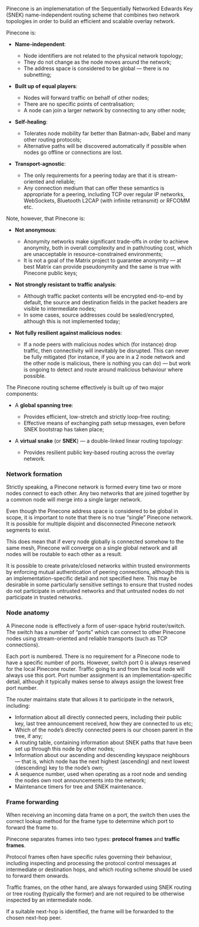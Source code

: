 Pinecone is an implemenatation of the Sequentially Networked Edwards Key (SNEK) name-independent routing scheme that combines two network topologies in order to build an efficient and scalable overlay network.

Pinecone is:

* **Name-independent**:
    * Node identifiers are not related to the physical network topology;
    * They do not change as the node moves around the network;
    * The address space is considered to be global — there is no subnetting;

* **Built up of equal players**:
    * Nodes will forward traffic on behalf of other nodes;
    * There are no specific points of centralisation;
    * A node can join a larger network by connecting to any other node;

* **Self-healing**:
    * Tolerates node mobility far better than Batman-adv, Babel and many other routing protocols;
    * Alternative paths will be discovered automatically if possible when nodes go offline or connections are lost.

* **Transport-agnostic**:
    * The only requirements for a peering today are that it is stream-oriented and reliable;
    * Any connection medium that can offer these semantics is appropriate for a peering, including TCP over regular IP networks, WebSockets, Bluetooth L2CAP (with infinite retransmit) or RFCOMM etc.

Note, however, that Pinecone is:

* **Not anonymous**:
    * Anonymity networks make significant trade-offs in order to achieve anonymity, both in overall complexity and in path/routing cost, which are unacceptable in resource-constrained environments;
    * It is not a goal of the Matrix project to guarantee anonymity — at best Matrix can provide pseudonymity and the same is true with Pinecone public keys;

* **Not strongly resistant to traffic analysis**:
    * Although traffic packet contents will be encrypted end-to-end by default, the source and destination fields in the packet headers are visible to intermediate nodes;
    * In some cases, source addresses could be sealed/encrypted, although this is not implemented today; 

* **Not fully resilient against malicious nodes**:
    * If a node peers with malicious nodes which (for instance) drop traffic, then connectivity will inevitably be disrupted. This can never be fully mitigated (for instance, if you are in a 2 node network and the other node is malicious, there is nothing you can do) — but work is ongoing to detect and route around malicious behaviour where possible.

The Pinecone routing scheme effectively is built up of two major components:

* A **global spanning tree**:
    * Provides efficient, low-stretch and strictly loop-free routing;
    * Effective means of exchanging path setup messages, even before SNEK bootstrap has taken place;

* A **virtual snake** (or **SNEK**) — a double-linked linear routing topology:
    * Provides resilient public key-based routing across the overlay network.

### Network formation

Strictly speaking, a Pinecone network is formed every time two or more nodes connect to each other. Any two networks that are joined together by a common node will merge into a single larger network. 

Even though the Pinecone address space is considered to be global in scope, it is important to note that there is no true “single” Pinecone network. It is possible for multiple disjoint and disconnected Pinecone network segments to exist.

This does mean that if every node globally is connected somehow to the same mesh, Pinecone will converge on a single global network and all nodes will be routable to each other as a result.

It is possible to create private/closed networks within trusted environments by enforcing mutual authentication of peering connections, although this is an implementation-specific detail and not specified here. This may be desirable in some particularly sensitive settings to ensure that trusted nodes do not participate in untrusted networks and that untrusted nodes do not participate in trusted networks.

### Node anatomy

A Pinecone node is effectively a form of user-space hybrid router/switch. The switch has a number of “ports” which can connect to other Pinecone nodes using stream-oriented and reliable transports (such as TCP connections). 

Each port is numbered. There is no requirement for a Pinecone node to have a specific number of ports. However, switch port 0 is always reserved for the local Pinecone router. Traffic going to and from the local node will always use this port. Port number assignment is an implementation-specific detail, although it typically makes sense to always assign the lowest free port number.

The router maintains state that allows it to participate in the network, including:

* Information about all directly connected peers, including their public key, last tree announcement received, how they are connected to us etc;
* Which of the node’s directly connected peers is our chosen parent in the tree, if any;
* A routing table, containing information about SNEK paths that have been set up through this node by other nodes;
* Information about our ascending and descending keyspace neighbours — that is, which node has the next highest (ascending) and next lowest (descending) key to the node’s own;
* A sequence number, used when operating as a root node and sending the nodes own root announcements into the network;
* Maintenance timers for tree and SNEK maintenance.

### Frame forwarding

When receiving an incoming data frame on a port, the switch then uses the correct lookup method for the frame type to determine which port to forward the frame to.

Pinecone separates frames into two types: **protocol frames** and **traffic frames**. 

Protocol frames often have specific rules governing their behaviour, including inspecting and processing the protocol control messages at intermediate or destination hops, and which routing scheme should be used to forward them onwards.

Traffic frames, on the other hand, are always forwarded using SNEK routing or tree routing (typically the former) and are not required to be otherwise inspected by an intermediate node.

If a suitable next-hop is identified, the frame will be forwarded to the chosen next-hop peer. 
